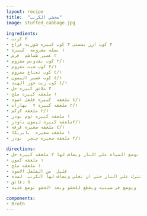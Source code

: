 ```yaml
---
layout: recipe
title:  "محشي الكرنب"
image: stuffed_cabbage.jpg

ingredients:
- ٣ كرنب
- ٣ كوب ارز بسمتي ٣ كوب كبيره شوربه فراخ
- ١ بصله مفرومه  كبيره 
- ٢ عصير طماطم  فرش 
- ٢/١ كوب بقدونس مفروم 
- ٢/١ كوب شبت مفروم
- ٤/١ كوب نعناع مفروم
- ٤/١ كوب عصير اليمون 
- ٤/١ كوب زيت جوز الهند 
- ٣ ملاعق كبيره خل
- ١ ملعقه كبيره ملح 
- ٤/١ ملعقه  كبيره فلفل اسود 
- ٢/١ ملعقه كبيره ٧  بهارات 
- ٢/١ ملعقه كركم  
- ١ ملعقه كبيره ثوم بودر 
- ٢/١ملعقه كبيره ليمون باودر 
- ٤/١ ملعقه صغيره قرفه 
- ١ ملعقه صغيره  بابريكا 
- ٢/١ ملعقه صغيره چنچر  بودر 

directions:
- توضع المياه علي النار ويضاف لها ٣ ملعقه كبيره خل 
- ١ ملعقه كمون 
- ١ ملعقه ملح  
- قليل  من الفلفل الاسود 
- تترك علي النار حتي ان تغلي ويضاف لها الكرنب  لمده      
- ٥ دقائق 
- ويوضع في صينيه ويقطع للحشو وبعد الحشو توضع عليه

components:
- Broth
---
```

